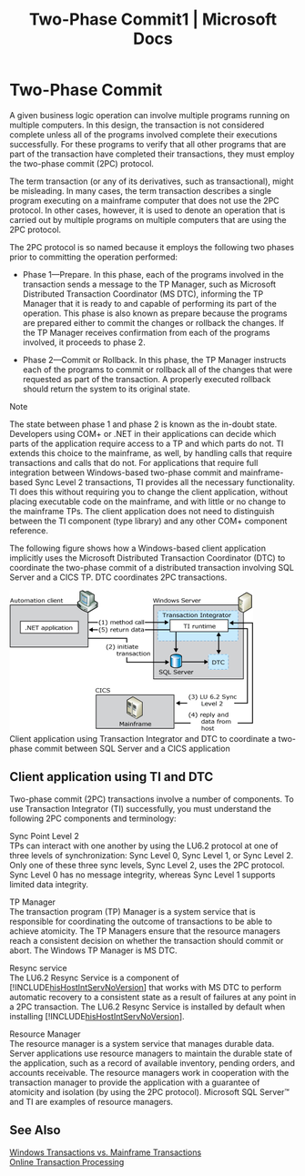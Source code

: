 ﻿---
title: "Two-Phase Commit1 | Microsoft Docs"
ms.custom: ""
ms.date: "11/30/2017"
ms.prod: "host-integration-server"
ms.reviewer: ""
ms.suite: ""
ms.tgt_pltfrm: ""
ms.topic: "article"
ms.assetid: be4907c1-3e00-4669-8b5f-5af76e811f01
caps.latest.revision: 5
---
# Two-Phase Commit
A given business logic operation can involve multiple programs running on multiple computers. In this design, the transaction is not considered complete unless all of the programs involved complete their executions successfully. For these programs to verify that all other programs that are part of the transaction have completed their transactions, they must employ the two-phase commit (2PC) protocol.  
  
 The term transaction (or any of its derivatives, such as transactional), might be misleading. In many cases, the term transaction describes a single program executing on a mainframe computer that does not use the 2PC protocol. In other cases, however, it is used to denote an operation that is carried out by multiple programs on multiple computers that are using the 2PC protocol.  
  
 The 2PC protocol is so named because it employs the following two phases prior to committing the operation performed:  
  
-   Phase 1—Prepare. In this phase, each of the programs involved in the transaction sends a message to the TP Manager, such as Microsoft Distributed Transaction Coordinator (MS DTC), informing the TP Manager that it is ready to and capable of performing its part of the operation. This phase is also known as prepare because the programs are prepared either to commit the changes or rollback the changes. If the TP Manager receives confirmation from each of the programs involved, it proceeds to phase 2.  
  
-   Phase 2—Commit or Rollback. In this phase, the TP Manager instructs each of the programs to commit or rollback all of the changes that were requested as part of the transaction. A properly executed rollback should return the system to its original state.  
  
> [!NOTE]
>  The state between phase 1 and phase 2 is known as the in-doubt state. Developers using COM+ or .NET in their applications can decide which parts of the application require access to a TP and which parts do not. TI extends this choice to the mainframe, as well, by handling calls that require transactions and calls that do not. For applications that require full integration between Windows-based two-phase commit and mainframe-based Sync Level 2 transactions, TI provides all the necessary functionality. TI does this without requiring you to change the client application, without placing executable code on the mainframe, and with little or no change to the mainframe TPs. The client application does not need to distinguish between the TI component (type library) and any other COM+ component reference.  
  
 The following figure shows how a Windows-based client application implicitly uses the Microsoft Distributed Transaction Coordinator (DTC) to coordinate the two-phase commit of a distributed transaction involving SQL Server and a CICS TP. DTC coordinates 2PC transactions.  
  
 ![](../core/media/his-ti02.gif "his_ti02")  
Client application using Transaction Integrator and DTC to coordinate a two-phase commit between SQL Server and a CICS application  
  
## Client application using TI and DTC  
 Two-phase commit (2PC) transactions involve a number of components. To use Transaction Integrator (TI) successfully, you must understand the following 2PC components and terminology:  
  
 Sync Point Level 2  
 TPs can interact with one another by using the LU6.2 protocol at one of three levels of synchronization: Sync Level 0, Sync Level 1, or Sync Level 2. Only one of these three sync levels, Sync Level 2, uses the 2PC protocol. Sync Level 0 has no message integrity, whereas Sync Level 1 supports limited data integrity.  
  
 TP Manager  
 The transaction program (TP) Manager is a system service that is responsible for coordinating the outcome of transactions to be able to achieve atomicity. The TP Managers ensure that the resource managers reach a consistent decision on whether the transaction should commit or abort. The Windows TP Manager is MS DTC.  
  
 Resync service  
 The LU6.2 Resync Service is a component of [!INCLUDE[hisHostIntServNoVersion](../includes/hishostintservnoversion-md.md)] that works with MS DTC to perform automatic recovery to a consistent state as a result of failures at any point in a 2PC transaction. The LU6.2 Resync Service is installed by default when installing [!INCLUDE[hisHostIntServNoVersion](../includes/hishostintservnoversion-md.md)].  
  
 Resource Manager  
 The resource manager is a system service that manages durable data. Server applications use resource managers to maintain the durable state of the application, such as a record of available inventory, pending orders, and accounts receivable. The resource managers work in cooperation with the transaction manager to provide the application with a guarantee of atomicity and isolation (by using the 2PC protocol). Microsoft SQL Server™ and TI are examples of resource managers.  
  
## See Also  
 [Windows Transactions vs. Mainframe Transactions](../core/windows-transactions-vs-mainframe-transactions1.md)   
 [Online Transaction Processing](../core/online-transaction-processing1.md)
